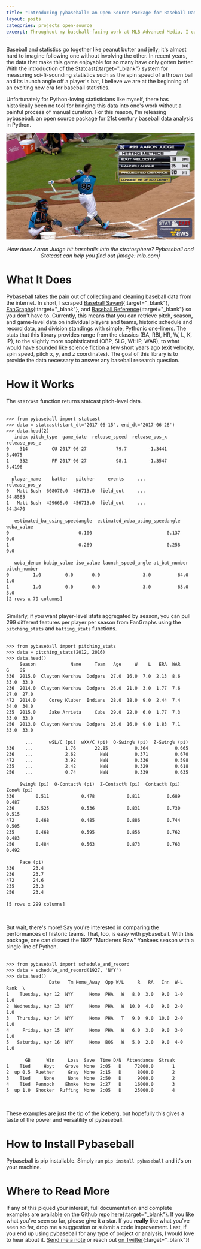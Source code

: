 ```yaml
---
title: "Introducing pybaseball: an Open Source Package for Baseball Data Analysis"
layout: posts
categories: projects open-source
excerpt: Throughout my baseball-facing work at MLB Advanced Media, I came to realize that there was no reliable Python tool available for sabermetric research and advanced baseball statistics. As a response to this, I built pybaseball - a Python package for baseball data analysis.
---
```


Baseball and statistics go together like peanut butter and jelly; it's almost hard to imagine following one without involving the other. In recent years, the data that make this game enjoyable for so many have only gotten better. With the introduction of the [Statcast](http://m.mlb.com/statcast/leaderboard){:target="_blank"} system for measuring sci-fi-sounding statistics such as the spin speed of a thrown ball and its launch angle off a player's bat, I believe we are at the beginning of an exciting new era for baseball statistics. 

Unfortunately for Python-loving statisticians like myself, there has historically been no tool for bringing this data into one's work without a painful process of manual curation. For this reason, I'm releasing pybaseball: an open source package for 21st century baseball data analysis in Python. 

<p align = "center">
    <img src="/images/fulls/judge-derby-mlbdotcom.jpg" alt>
</p>
<p align="center">
    <em align="center">How does Aaron Judge hit baseballs into the stratosphere? Pybaseball and Statcast can help you find out (image: mlb.com)</em>
</p>

# What It Does
Pybaseball takes the pain out of collecting and cleaning baseball data from the internet. In short, I scraped [Baseball Savant](https://baseballsavant.mlb.com/statcast_leaderboard){:target="_blank"}, [FanGraphs](http://www.fangraphs.com/leaders.aspx?pos=all&stats=pit&lg=all&qual=y&type=8&season=2017&month=0&season1=2017&ind=0){:target="_blank"}, and [Baseball Reference](https://www.baseball-reference.com/){:target="_blank"} so you don't have to. Currently, this means that you can retrieve pitch, season, and game-level data on individual players and teams, historic schedule and record data, and division standings with simple, Pythonic one-liners. The stats that this library provides range from the classics (BA, RBI, HR, W, L, K, IP), to the slightly more sophisticated (OBP, SLG, WHIP, WAR), to what would have sounded like science fiction a few short years ago (exit velocity, spin speed, pitch x, y, and z coordinates). The goal of this library is to provide the data necessary to answer any baseball research question. 

# How it Works
The `statcast` function returns statcast pitch-level data. 

<pre>
  <code class="python">
>>> from pybaseball import statcast 
>>> data = statcast(start_dt='2017-06-15', end_dt='2017-06-28')
>>> data.head(2)  
   index pitch_type  game_date  release_speed  release_pos_x  release_pos_z  
0    314         CU 2017-06-27           79.7        -1.3441         5.4075
1    332         FF 2017-06-27           98.1        -1.3547         5.4196

  player_name    batter   pitcher     events     ...      release_pos_y  
0   Matt Bush  608070.0  456713.0  field_out     ...            54.8585
1   Matt Bush  429665.0  456713.0  field_out     ...            54.3470

   estimated_ba_using_speedangle  estimated_woba_using_speedangle  woba_value  
0                          0.100                            0.137         0.0
1                          0.269                            0.258         0.0

   woba_denom babip_value iso_value launch_speed_angle at_bat_number pitch_number  
0         1.0         0.0       0.0                3.0          64.0          1.0
1         1.0         0.0       0.0                3.0          63.0          3.0  
[2 rows x 79 columns]
  </code>
</pre>

Similarly, if you want player-level stats aggregated by season, you can pull 299 different features per player per season from FanGraphs using the `pitching_stats` and `batting_stats` functions. 

<pre>
  <code class="python">
>>> from pybaseball import pitching_stats
>>> data = pitching_stats(2012, 2016)
>>> data.head()
     Season             Name     Team   Age     W    L   ERA  WAR     G    GS  
336  2015.0  Clayton Kershaw  Dodgers  27.0  16.0  7.0  2.13  8.6  33.0  33.0
236  2014.0  Clayton Kershaw  Dodgers  26.0  21.0  3.0  1.77  7.6  27.0  27.0
472  2014.0     Corey Kluber  Indians  28.0  18.0  9.0  2.44  7.4  34.0  34.0
235  2015.0     Jake Arrieta     Cubs  29.0  22.0  6.0  1.77  7.3  33.0  33.0
256  2013.0  Clayton Kershaw  Dodgers  25.0  16.0  9.0  1.83  7.1  33.0  33.0

       ...      wSL/C (pi)  wXX/C (pi)  O-Swing% (pi)  Z-Swing% (pi)  
336    ...            1.76       22.85          0.364          0.665
236    ...            2.62         NaN          0.371          0.670
472    ...            3.92         NaN          0.336          0.598
235    ...            2.42         NaN          0.329          0.618
256    ...            0.74         NaN          0.339          0.635

     Swing% (pi)  O-Contact% (pi)  Z-Contact% (pi)  Contact% (pi)  Zone% (pi)  
336        0.511            0.478            0.811          0.689       0.487
236        0.525            0.536            0.831          0.730       0.515
472        0.468            0.485            0.886          0.744       0.505
235        0.468            0.595            0.856          0.762       0.483
256        0.484            0.563            0.873          0.763       0.492

     Pace (pi)
336       23.4
236       23.7
472       24.6
235       23.3
256       23.4

[5 rows x 299 columns]

  </code>
</pre>

But wait, there's more! Say you're interested in comparing the performances of historic teams. That, too, is easy with pybaseball. With this package, one can dissect the 1927 "Murderers Row" Yankees season with a single line of Python. 

<pre>
  <code class="python">
>>> from pybaseball import schedule_and_record
>>> data = schedule_and_record(1927, 'NYY')
>>> data.head()
                Date   Tm Home_Away  Opp W/L     R   RA   Inn  W-L  Rank  \
1    Tuesday, Apr 12  NYY      Home  PHA   W   8.0  3.0   9.0  1-0   1.0
2  Wednesday, Apr 13  NYY      Home  PHA   W  10.0  4.0   9.0  2-0   1.0
3   Thursday, Apr 14  NYY      Home  PHA   T   9.0  9.0  10.0  2-0   1.0
4     Friday, Apr 15  NYY      Home  PHA   W   6.0  3.0   9.0  3-0   1.0
5   Saturday, Apr 16  NYY      Home  BOS   W   5.0  2.0   9.0  4-0   1.0

       GB      Win     Loss  Save  Time D/N  Attendance  Streak
1    Tied     Hoyt    Grove  None  2:05   D     72000.0       1
2  up 0.5  Ruether     Gray  None  2:15   D      8000.0       2
3    Tied     None     None  None  2:50   D      9000.0       2
4    Tied  Pennock    Ehmke  None  2:27   D     16000.0       3
5  up 1.0  Shocker  Ruffing  None  2:05   D     25000.0       4

  </code>
</pre>

These examples are just the tip of the iceberg, but hopefully this gives a taste of the power and versatility of pybaseball. 

# How to Install Pybaseball
Pybaseball is pip installable. Simply run `pip install pybaseball` and it's on your machine.

# Where to Read More
If any of this piqued your interest, full documentation and complete examples are available on the Github repo [here](http://github.com/jldbc/pybaseball){:target="_blank"}. If you like what you've seen so far, please give it a star. If you __really__ like what you've seen so far, drop me a suggestion or submit a code improvement. Last, if you end up using pybaseball for any type of project or analysis, I would love to hear about it. [Send me a note](mailto:ledoux.james.r@gmail.com) or reach out [on Twitter](http://twitter.com/jmzledoux){:target="_blank"}!

<div>
      <script>
  (function(i,s,o,g,r,a,m){i['GoogleAnalyticsObject']=r;i[r]=i[r]||function(){
  (i[r].q=i[r].q||[]).push(arguments)},i[r].l=1*new Date();a=s.createElement(o),
  m=s.getElementsByTagName(o)[0];a.async=1;a.src=g;m.parentNode.insertBefore(a,m)
  })(window,document,'script','https://www.google-analytics.com/analytics.js','ga');

  ga('create', 'UA-52953508-1', 'auto');
  ga('send', 'pageview');

</script>
</div>


